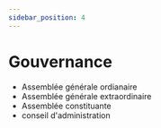 ```yaml
---
sidebar_position: 4
---
```


# Gouvernance

- Assemblée générale ordianaire
- Assemblée générale extraordinaire
- Assemblée constituante
- conseil d'administration
